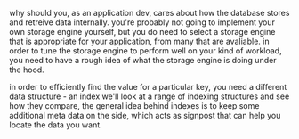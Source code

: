 why should you, as an application dev, cares about how the database stores and retreive data internally. you're probably not going to implement your own storage engine yourself, but you do need to select a storage engine that is appropriate for your application, from many that are avaliable. in order to tune the storage engine to perform well on your kind of workload, you need to have a rough idea of what the storage engine is doing under the hood.

in order to efficiently find the value for a particular key, you need a different data structure - an index
we'll look at a range of indexing structures and see how they compare, the general idea behind indexes is to keep some additional meta data on the side, which acts as signpost that can help you locate the data you want.
